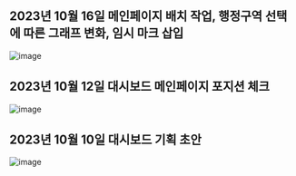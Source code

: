 ## 2023년 10월 16일 메인페이지 배치 작업, 행정구역 선택에 따른 그래프 변화, 임시 마크 삽입
![image](https://github.com/ljs7463/DashBoardForEveryBody/assets/66814045/b830d3fe-3a2b-4eca-9f6a-97b66fbdf854)


## 2023년 10월 12일 대시보드 메인페이지 포지션 체크 
![image](https://github.com/ljs7463/DashBoardForEveryBody/assets/66814045/24f36982-88b7-47b3-bf34-0e64644b6d46)


## 2023년 10월 10일 대시보드 기획 초안
![image](https://github.com/ljs7463/DashBoardForEveryBody/assets/66814045/5acdc333-aa39-4eff-87f4-4b657f76b1a8)

